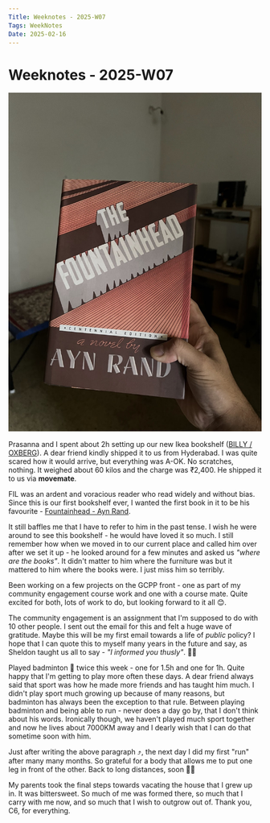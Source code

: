 ```yaml
---
Title: Weeknotes - 2025-W07
Tags: WeekNotes
Date: 2025-02-16
---
```


# Weeknotes - 2025-W07

![Cover image for 2025-W07](/weeknotes/_images/cover-2025-w07.jpg)

Prasanna and I spent about 2h setting up our new Ikea bookshelf ([BILLY / OXBERG](https://www.ikea.com/in/en/p/billy-oxberg-bookcase-with-glass-doors-brown-walnut-effect-s39483629/)). A dear friend kindly shipped it to us from Hyderabad. I was quite scared how it would arrive, but everything was A-OK. No scratches, nothing. It weighed about 60 kilos and the charge was ₹2,400. He shipped it to us via **movemate**.

FIL was an ardent and voracious reader who read widely and without bias. Since this is our first bookshelf ever, I wanted the first book in it to be his favourite - [Fountainhead - Ayn Rand](https://www.goodreads.com/book/show/138743946).

It still baffles me that I have to refer to him in the past tense. I wish he were around to see this bookshelf - he would have loved it so much. I still remember how when we moved in to our current place and called him over after we set it up - he looked around for a few minutes and asked us _"where are the books"_. It didn't matter to him where the furniture was but it mattered to him where the books were. I just miss him so terribly. 

Been working on a few projects on the GCPP front - one as part of my community engagement course work and one with a course mate. Quite excited for both, lots of work to do, but looking forward to it all 😊.

The community engagement is an assignment that I'm supposed to do with 10 other people. I sent out the email for this and felt a huge wave of gratitude. Maybe this will be my first email towards a life of _public_ policy? I hope that I can quote this to myself many years in the future and say, as Sheldon taught us all to say - _"I informed you thusly"_. 🤞🏾

Played badminton 🏸 twice this week - one for 1.5h and one for 1h. Quite happy that I'm getting to play more often these days. A dear friend always said that sport was how he made more friends and has taught him much. I didn't play sport much growing up because of many reasons, but badminton has always been the exception to that rule. Between playing badminton and being able to run - never does a day go by, that I don't think about his words. Ironically though, we haven't played much sport together and now he lives about 7000KM away and I dearly wish that I can do that sometime soon with him.

Just after writing the above paragraph ⤴️, the next day I did my first "run" after many many months. So grateful for a body that allows me to put one leg in front of the other. Back to long distances, soon 💪🏾

My parents took the final steps towards vacating the house that I grew up in. It was bittersweet. So much of me was formed there, so much that I carry with me now, and so much that I wish to outgrow out of. Thank you, C6, for everything.